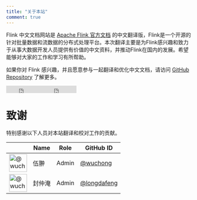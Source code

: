 ```yaml
---
title: "关于本站"
comment: true
---
```

<!--
Licensed to the Apache Software Foundation (ASF) under one
or more contributor license agreements.  See the NOTICE file
distributed with this work for additional information
regarding copyright ownership.  The ASF licenses this file
to you under the Apache License, Version 2.0 (the
"License"); you may not use this file except in compliance
with the License.  You may obtain a copy of the License at

  http://www.apache.org/licenses/LICENSE-2.0

Unless required by applicable law or agreed to in writing,
software distributed under the License is distributed on an
"AS IS" BASIS, WITHOUT WARRANTIES OR CONDITIONS OF ANY
KIND, either express or implied.  See the License for the
specific language governing permissions and limitations
under the License.
-->

Flink 中文文档网站是 [Apache Flink 官方文档](https://ci.apache.org/projects/flink/flink-docs-master/) 的中文翻译版，Flink是一个开源的针对批量数据和流数据的分布式处理平台。本次翻译主要是为Flink感兴趣和致力于从事大数据开发人员提供有价值的中文资料，并推动Flink在国内的发展。希望能够对大家的工作和学习有所帮助。

如果你对 Flink 感兴趣，并且愿意参与一起翻译和优化中文文档，请访问 [GitHub Repository](https://github.com/flink-china/flink-china-doc#翻译) 了解更多。

<iframe src="http://ghbtns.com/github-btn.html?user=flink-china&repo=flink-china-doc&type=watch&count=true"
  allowtransparency="true" frameborder="0" scrolling="0" width="95" height="20" style="vertical-align: middle;"></iframe><iframe src="http://ghbtns.com/github-btn.html?user=flink-china&repo=flink-china-doc&type=fork&count=true"
  allowtransparency="true" frameborder="0" scrolling="0" width="95" height="20" style="vertical-align: middle;"></iframe>


<a id="thanks"></a>

# 致谢

特别感谢以下人员对本站翻译和校对工作的贡献。

<table class="table table-striped user-table">
  <thead>
    <th class="text-center"></th>
    <th class="text-center">Name</th>
    <th class="text-center">Role</th>
    <th class="text-center">GitHub ID</th>
  </thead>
  <tbody>
  <tr>
    <td class="text-center"><img alt="@wuchong" height="48" src="https://avatars2.githubusercontent.com/u/5378924?v=3&s=96" width="48"></td>
    <td class="text-center">伍翀</td>
    <td class="text-center">Admin</td>
    <td class="text-center"><a href="http://github.com/wuchong" target="_blank">@wuchong</a></td>
  </tr>
  <tr>
    <td class="text-center"><img alt="@wuchong" height="48" src="https://avatars2.githubusercontent.com/u/374091?v=3&s=96" width="48"></td>
    <td class="text-center">封仲淹</td>
    <td class="text-center">Admin</td>
    <td class="text-center"><a href="https://github.com/longdafeng" target="_blank">@longdafeng</a></td>
  </tr>
  </tbody>
</table>
